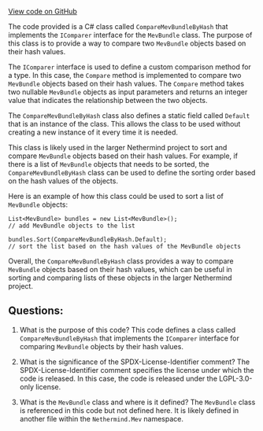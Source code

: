 [View code on GitHub](https://github.com/NethermindEth/nethermind/src/Nethermind/Nethermind.Mev/Source/CompareMevBundleByHash.cs)

The code provided is a C# class called `CompareMevBundleByHash` that implements the `IComparer` interface for the `MevBundle` class. The purpose of this class is to provide a way to compare two `MevBundle` objects based on their hash values. 

The `IComparer` interface is used to define a custom comparison method for a type. In this case, the `Compare` method is implemented to compare two `MevBundle` objects based on their hash values. The `Compare` method takes two nullable `MevBundle` objects as input parameters and returns an integer value that indicates the relationship between the two objects. 

The `CompareMevBundleByHash` class also defines a static field called `Default` that is an instance of the class. This allows the class to be used without creating a new instance of it every time it is needed. 

This class is likely used in the larger Nethermind project to sort and compare `MevBundle` objects based on their hash values. For example, if there is a list of `MevBundle` objects that needs to be sorted, the `CompareMevBundleByHash` class can be used to define the sorting order based on the hash values of the objects. 

Here is an example of how this class could be used to sort a list of `MevBundle` objects:

```
List<MevBundle> bundles = new List<MevBundle>();
// add MevBundle objects to the list

bundles.Sort(CompareMevBundleByHash.Default);
// sort the list based on the hash values of the MevBundle objects
```

Overall, the `CompareMevBundleByHash` class provides a way to compare `MevBundle` objects based on their hash values, which can be useful in sorting and comparing lists of these objects in the larger Nethermind project.
## Questions: 
 1. What is the purpose of this code?
   This code defines a class called `CompareMevBundleByHash` that implements the `IComparer` interface for comparing `MevBundle` objects by their hash values.

2. What is the significance of the SPDX-License-Identifier comment?
   The SPDX-License-Identifier comment specifies the license under which the code is released. In this case, the code is released under the LGPL-3.0-only license.

3. What is the `MevBundle` class and where is it defined?
   The `MevBundle` class is referenced in this code but not defined here. It is likely defined in another file within the `Nethermind.Mev` namespace.